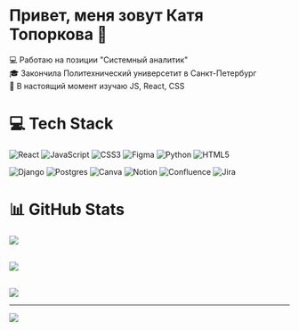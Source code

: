 # Привет, меня зовут Катя Топоркова 👋


:computer: Работаю на позиции "Системный аналитик" </br>
:mortar_board: Закончила Политехнический универсетит в Санкт-Петербург </br>
:microscope: В настоящий момент изучаю JS, React, CSS </br>

# 💻 Tech Stack
![React](https://img.shields.io/badge/react-%2320232a.svg?style=for-the-badge&logo=react&logoColor=%2361DAFB) ![JavaScript](https://img.shields.io/badge/javascript-%23323330.svg?style=for-the-badge&logo=javascript&logoColor=%23F7DF1E) ![CSS3](https://img.shields.io/badge/css3-%231572B6.svg?style=for-the-badge&logo=css3&logoColor=white) ![Figma](https://img.shields.io/badge/figma-%23F24E1E.svg?style=for-the-badge&logo=figma&logoColor=white) ![Python](https://img.shields.io/badge/python-3670A0?style=for-the-badge&logo=python&logoColor=ffdd54) ![HTML5](https://img.shields.io/badge/html5-%23E34F26.svg?style=for-the-badge&logo=html5&logoColor=white)

![Django](https://img.shields.io/badge/django-%23092E20.svg?style=for-the-badge&logo=django&logoColor=white) ![Postgres](https://img.shields.io/badge/postgres-%23316192.svg?style=for-the-badge&logo=postgresql&logoColor=white) ![Canva](https://img.shields.io/badge/Canva-%2300C4CC.svg?style=for-the-badge&logo=Canva&logoColor=white) ![Notion](https://img.shields.io/badge/Notion-%23000000.svg?style=for-the-badge&logo=notion&logoColor=white) ![Confluence](https://img.shields.io/badge/confluence-%23172BF4.svg?style=for-the-badge&logo=confluence&logoColor=white) ![Jira](https://img.shields.io/badge/Jira-0052CC?style=for-the-badge&logo=Jira&logoColor=white)

# 📊 GitHub Stats
![](https://github-readme-stats.vercel.app/api?username=EkaterinaToporkova&theme=tokyonight&hide_border=false&include_all_commits=false&count_private=false)<br/>
</br>

![](https://github-readme-streak-stats.herokuapp.com/?user=EkaterinaToporkova&theme=tokyonight&hide_border=false)<br/>
</br>

![](https://github-readme-stats.vercel.app/api/top-langs/?username=EkaterinaToporkova&theme=tokyonight&hide_border=false&include_all_commits=false&count_private=false&layout=compact)

---
[![](https://visitcount.itsvg.in/api?id=EkaterinaToporkova&icon=2&color=1)](https://visitcount.itsvg.in)

<!-- Proudly created with GPRM ( https://gprm.itsvg.in ) -->

<!--
**EkaterinaToporkova/EkaterinaToporkova** is a ✨ _special_ ✨ repository because its `README.md` (this file) appears on your GitHub profile.

Here are some ideas to get you started:

- 🔭 I’m currently working on ...
- 🌱 I’m currently learning ...
- 👯 I’m looking to collaborate on ...
- 🤔 I’m looking for help with ...
- 💬 Ask me about ...
- 📫 How to reach me: ...
- 😄 Pronouns: ...
- ⚡ Fun fact: ...
-->
